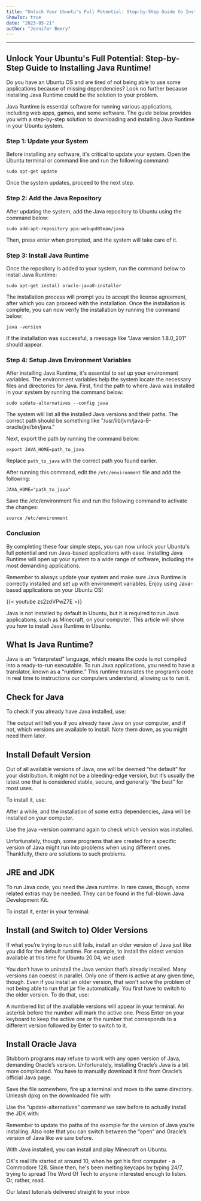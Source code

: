 ```yaml
---
title: "Unlock Your Ubuntu's Full Potential: Step-by-Step Guide to Installing Java Runtime!"
ShowToc: true 
date: "2023-05-21"
author: "Jennifer Beery"
---
```

*****
## Unlock Your Ubuntu's Full Potential: Step-by-Step Guide to Installing Java Runtime!

Do you have an Ubuntu OS and are tired of not being able to use some applications because of missing dependencies? Look no further because installing Java Runtime could be the solution to your problem.

Java Runtime is essential software for running various applications, including web apps, games, and some software. The guide below provides you with a step-by-step solution to downloading and installing Java Runtime in your Ubuntu system.

### Step 1: Update your System

Before installing any software, it's critical to update your system. Open the Ubuntu terminal or command line and run the following command:

```
sudo apt-get update
```

Once the system updates, proceed to the next step.

### Step 2: Add the Java Repository

After updating the system, add the Java repository to Ubuntu using the command below:

```
sudo add-apt-repository ppa:webupd8team/java
```

Then, press enter when prompted, and the system will take care of it.

### Step 3: Install Java Runtime

Once the repository is added to your system, run the command below to install Java Runtime:

```
sudo apt-get install oracle-java8-installer
```

The installation process will prompt you to accept the license agreement, after which you can proceed with the installation. Once the installation is complete, you can now verify the installation by running the command below:

```
java -version 
```

If the installation was successful, a message like "Java version 1.8.0_201" should appear.

### Step 4: Setup Java Environment Variables

After installing Java Runtime, it's essential to set up your environment variables. The environment variables help the system locate the necessary files and directories for Java. First, find the path to where Java was installed in your system by running the command below:

```
sudo update-alternatives --config java
```
The system will list all the installed Java versions and their paths. The correct path should be something like "/usr/lib/jvm/java-8-oracle/jre/bin/java."

Next, export the path by running the command below:

```
export JAVA_HOME=path_to_java
```

Replace `path_to_java` with the correct path you found earlier. 

After running this command, edit the `/etc/environment` file and add the following:

```
JAVA_HOME="path_to_java"
```

Save the /etc/environment file and run the following command to activate the changes:

```
source /etc/environment
```

### Conclusion

By completing these four simple steps, you can now unlock your Ubuntu's full potential and run Java-based applications with ease. Installing Java Runtime will open up your system to a wide range of software, including the most demanding applications.

Remember to always update your system and make sure Java Runtime is correctly installed and set up with environment variables. Enjoy using Java-based applications on your Ubuntu OS!

{{< youtube zs2zdVPwZ7E >}} 



Java is not installed by default in Ubuntu, but it is required to run Java applications, such as Minecraft, on your computer. This article will show you how to install Java Runtime in Ubuntu.
 
## What Is Java Runtime?
 
Java is an “interpreted” language, which means the code is not compiled into a ready-to-run executable. To run Java applications, you need to have a translator, known as a “runtime.” This runtime translates the program’s code in real time to instructions our computers understand, allowing us to run it.
 
## Check for Java
 
To check if you already have Java installed, use:
 
The output will tell you if you already have Java on your computer, and if not, which versions are available to install. Note them down, as you might need them later.
 
## Install Default Version
 
Out of all available versions of Java, one will be deemed “the default” for your distribution. It might not be a bleeding-edge version, but it’s usually the latest one that is considered stable, secure, and generally “the best” for most uses.
 
To install it, use:
 
After a while, and the installation of some extra dependencies, Java will be installed on your computer.
 
Use the java -version command again to check which version was installed.
 
Unfortunately, though, some programs that are created for a specific version of Java might run into problems when using different ones. Thankfully, there are solutions to such problems.
 
## JRE and JDK
 
To run Java code, you need the Java runtime. In rare cases, though, some related extras may be needed. They can be found in the full-blown Java Development Kit.
 
To install it, enter in your terminal:
 
## Install (and Switch to) Older Versions
 
If what you’re trying to run still fails, install an older version of Java just like you did for the default runtime. For example, to install the oldest version available at this time for Ubuntu 20.04, we used:
 
You don’t have to uninstall the Java version that’s already installed. Many versions can coexist in parallel. Only one of them is active at any given time, though. Even if you install an older version, that won’t solve the problem of not being able to run that jar file automatically. You first have to switch to the older version. To do that, use:
 
A numbered list of the available versions will appear in your terminal. An asterisk before the number will mark the active one. Press Enter on your keyboard to keep the active one or the number that corresponds to a different version followed by Enter to switch to it.
 
## Install Oracle Java
 
Stubborn programs may refuse to work with any open version of Java, demanding Oracle’s version. Unfortunately, installing Oracle’s Java is a bit more complicated. You have to manually download it first from Oracle’s official Java page.
 
Save the file somewhere, fire up a terminal and move to the same directory. Unleash dpkg on the downloaded file with:
 
Use the “update-alternatives” command we saw before to actually install the JDK with:
 
Remember to update the paths of the example for the version of Java you’re installing. Also note that you can switch between the “open” and Oracle’s version of Java like we saw before.
 
With Java installed, you can install and play Minecraft on Ubuntu. 
 
OK's real life started at around 10, when he got his first computer - a Commodore 128. Since then, he's been melting keycaps by typing 24/7, trying to spread The Word Of Tech to anyone interested enough to listen. Or, rather, read.
 
Our latest tutorials delivered straight to your inbox




